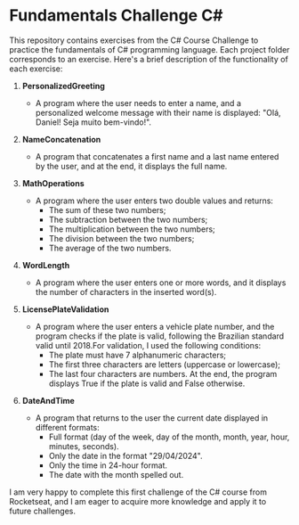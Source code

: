 # Fundamentals Challenge C#

This repository contains exercises from the C# Course Challenge to practice the fundamentals of C# programming language. Each project folder corresponds to an exercise. Here's a brief description of the functionality of each exercise:

1. **PersonalizedGreeting**
   - A program where the user needs to enter a name, and a personalized welcome message with their name is displayed: "Olá, Daniel! Seja muito bem-vindo!".

2. **NameConcatenation**
   - A program that concatenates a first name and a last name entered by the user, and at the end, it displays the full name.

3. **MathOperations**
   - A program where the user enters two double values and returns:
     - The sum of these two numbers;
     - The subtraction between the two numbers;
     - The multiplication between the two numbers;
     - The division between the two numbers;
     - The average of the two numbers.

4. **WordLength**
   - A program where the user enters one or more words, and it displays the number of characters in the inserted word(s).

5. **LicensePlateValidation**
   - A program where the user enters a vehicle plate number, and the program checks if the plate is valid, following the Brazilian standard valid until 2018.For validation, I used the following conditions:
     - The plate must have 7 alphanumeric characters;
     - The first three characters are letters (uppercase or lowercase);
     - The last four characters are numbers.
   At the end, the program displays True if the plate is valid and False otherwise.

6. **DateAndTime**
   - A program that returns to the user the current date displayed in different formats:
     - Full format (day of the week, day of the month, month, year, hour, minutes, seconds).
     - Only the date in the format "29/04/2024".
     - Only the time in 24-hour format.
     - The date with the month spelled out.

I am very happy to complete this first challenge of the C# course from Rocketseat, and I am eager to acquire more knowledge and apply it to future challenges.